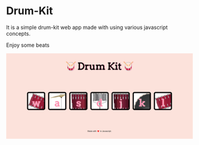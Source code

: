 # Drum-Kit
<p>It is a simple drum-kit web app made with using various javascript concepts.</p>
<P>Enjoy some beats </p>

<img src="https://github.com/Khushi260/Drum-Kit/blob/main/drumkit.png">
